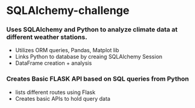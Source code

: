 # SQLAlchemy-challenge

### Uses SQLAlchemy and Python to analyze climate data at different weather stations. 
- Utilizes ORM queries, Pandas, Matplot lib 
- Links Python to database by creaing SQLAlchemy Session 
- DataFrame creation + analysis 

### Creates Basic FLASK API based on SQL queries from Python 
- lists different routes using Flask 
- Creates basic APIs to hold query data 
